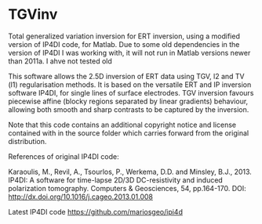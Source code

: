 # TGVinv
Total generalized variation inversion for ERT inversion, using a modified version of IP4DI code, for Matlab. Due to some old dependencies in the version of IP4DI I was working with, it will not run in Matlab versions newer than 2011a. I ahve not tested old 


This software allows the 2.5D inversion of ERT data using TGV, l2 and TV (l1) regularisation methods.
It is based on the versatile ERT and IP inversion software IP4DI, for single lines of surface electrodes. 
TGV inversion favours piecewise affine (blocky regions separated by linear gradients) behaviour, allowing 
both smooth and sharp contrasts to be captured by the inversion.

Note that this code contains an additional copyright notice and license contained with in the source folder which carries forward from the original distribution.

References of original IP4DI code:

Karaoulis, M., Revil, A., Tsourlos, P., Werkema, D.D. and Minsley, B.J., 2013. IP4DI: A software for time-lapse 2D/3D
DC-resistivity and induced polarization tomography. Computers & Geosciences, 54, pp.164-170. DOI:
http://dx.doi.org/10.1016/j.cageo.2013.01.008

Latest IP4DI code https://github.com/mariosgeo/ipi4d

